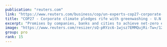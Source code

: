 ```yaml
---
publication: "reuters.com"
link: "https://www.reuters.com/business/cop/un-experts-cop27-corporate-climate-pledges-rife-with-greenwashing-2022-11-08/"
title: "COP27 - Corporate climate pledges rife with greenwashing - U.N. expert group"
excerpt: "Promises by companies, banks and cities to achieve net-zero emissions often amount to little more than greenwashing, U.N. experts said in a report on Tuesday as they set out proposed new standards to "
image: "https://www.reuters.com/resizer/sQ-pRYzc6-1wjsz7EMMQujRi-Tw=/1200x628/smart/filters:quality(80)/cloudfront-us-east-2.images.arcpublishing.com/reuters/IK7SRGQVJ5OSZM57HKMTGNT6TE.jpg"
group: pro
rank: 15
---
```

